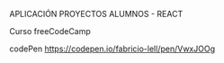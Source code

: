 APLICACIÓN PROYECTOS ALUMNOS - REACT

Curso freeCodeCamp

codePen 
https://codepen.io/fabricio-lell/pen/VwxJOOg
